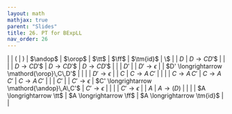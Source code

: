 ```yaml
---
layout: math
mathjax: true
parent: "Slides"
title: 26. PT for BExpLL
nav_order: 26
---
```


| | ( | ) | $\andop$ | $\orop$ | $\tt$ | $\ff$ | $\tm{id}$ | \\$ |
| $D$ | $D \longrightarrow CD'\$$ | | | | $D \longrightarrow CD'\$$ | $D \longrightarrow CD'\$$ | $D \longrightarrow CD'\$$ | |
| $D'$ | | $D' \longrightarrow \epsilon$ | | $D' \longrightarrow \mathord{\orop}\,C\,D'$ | | | | $D' \longrightarrow \epsilon$ |
| $C$ | $C \longrightarrow A\,C'$ | | | | $C \longrightarrow A\,C'$ | $C \longrightarrow A\,C'$ | $C \longrightarrow A\,C'$ | |
| $C'$ | | $C' \longrightarrow \epsilon$ | $C' \longrightarrow \mathord{\andop}\,A\,C'$ | $C' \longrightarrow \epsilon$ | | | | $C' \longrightarrow \epsilon$ |
| $A$ | $A \longrightarrow (D)$ | | | | $A \longrightarrow \tt$ | $A \longrightarrow \ff$ | $A \longrightarrow \tm{id}$ | |